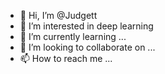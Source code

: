 - 👋 Hi, I’m @Judgett
- 👀 I’m interested in deep learning 
- 🌱 I’m currently learning ...
- 💞️ I’m looking to collaborate on ...
- 📫 How to reach me ...

<!---
Judgett/Judgett is a ✨ special ✨ repository because its `README.md` (this file) appears on your GitHub profile.
You can click the Preview link to take a look at your changes.
--->
